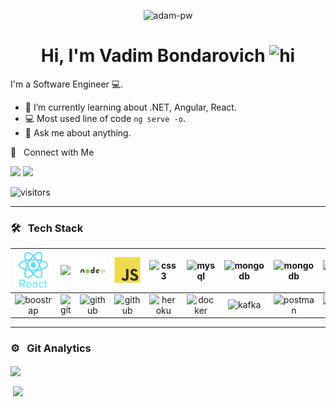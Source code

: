 <p align="center">
<img src="https://github.com/Adam-pw/Adam-pw/blob/main/animation_500_kxa883sd.gif" alt="adam-pw" height="300px" />
 <p/>
<h1 align="center"> Hi, I'm Vadim Bondarovich <img src="https://user-images.githubusercontent.com/1303154/88677602-1635ba80-d120-11ea-84d8-d263ba5fc3c0.gif" width="28px" alt="hi"></h1>

I'm a Software Engineer 💻.

<!-- TODO: Add last video link -->

- :seedling: I’m currently learning about .NET, Angular, React.
- :computer: Most used line of code `ng serve -o`.
- :speech_balloon: Ask me about anything.

🤝 &nbsp; Connect with Me

[<img src="https://img.shields.io/badge/linkedin-%230077B5.svg?&style=for-the-badge&logo=linkedin&logoColor=white" />](https://www.linkedin.com/in/vbandarovich)
[<img src="https://img.shields.io/badge/Instagram-E4405F?style=for-the-badge&logo=instagram&logoColor=white" />](https://www.instagram.com/vbandar0vich/?hl=ru)

![visitors](https://visitor-badge.laobi.icu/badge?page_id=vbandarovich)
<hr>

### 🛠 &nbsp; Tech Stack

|<img src="https://raw.githubusercontent.com/devicons/devicon/master/icons/react/react-original-wordmark.svg" width=60> |<img src="https://www.vectorlogo.zone/logos/angular/angular-icon.svg" width=60> |<img src="https://raw.githubusercontent.com/devicons/devicon/master/icons/nodejs/nodejs-original-wordmark.svg" width="60"> |<img src="https://raw.githubusercontent.com/devicons/devicon/master/icons/javascript/javascript-original.svg" width="60"> | <img src="https://www.vectorlogo.zone/logos/typescriptlang/typescriptlang-icon.svg" alt="css3" width="60" height="60"/> |<img src="https://www.vectorlogo.zone/logos/mysql/mysql-ar21.svg" alt="mysql" width="60"> | <img src="https://www.vectorlogo.zone/logos/mongodb/mongodb-icon.svg" alt="mongodb" width="60" height="60"/> | <img src="https://www.vectorlogo.zone/logos/microsoft_azure/microsoft_azure-icon.svg" alt="mongodb" width="60"> | <img src="https://www.vectorlogo.zone/logos/sqlite/sqlite-icon.svg" alt="sqlite" width="60"> |<img src="https://raw.githubusercontent.com/devicons/devicon/master/icons/html5/html5-original-wordmark.svg" alt="html5" width="60"> | <img src="https://raw.githubusercontent.com/devicons/devicon/master/icons/css3/css3-original-wordmark.svg" alt="css3" width="60" height="60"/> |
|:-:|:-:|:-:|:-:|:-:|:-:|:-:|:-:|:-:|:-:|:-:|
| <img src="https://www.vectorlogo.zone/logos/getbootstrap/getbootstrap-icon.svg" alt="boostrap" width="60"> |<img src="https://www.vectorlogo.zone/logos/git-scm/git-scm-icon.svg" alt="git" width="60"> | <img src="https://www.vectorlogo.zone/logos/github/github-tile.svg" alt="github" width="60"> | <img src="https://www.vectorlogo.zone/logos/gitkraken/gitkraken-icon.svg" alt="github" width="60"> | <img src="https://www.vectorlogo.zone/logos/heroku/heroku-icon.svg" alt="heroku" width="60"> | <img src="https://www.vectorlogo.zone/logos/docker/docker-icon.svg" alt="docker" width="60"> | <img src="https://www.vectorlogo.zone/logos/apache_kafka/apache_kafka-icon.svg" alt="kafka" width="60" height="60"/> |<img src="https://www.vectorlogo.zone/logos/getpostman/getpostman-icon.svg" alt="postman" width="60"> | <img src="https://www.vectorlogo.zone/logos/visualstudio_code/visualstudio_code-icon.svg" alt="vscode" width="60"> | <img src="https://www.vectorlogo.zone/logos/dotnet/dotnet-icon.svg" alt=".Net" width="60"> | <img src="https://www.vectorlogo.zone/logos/rabbitmq/rabbitmq-icon.svg" alt="css3" width="60" height="60"/> | 

<hr>

### ⚙️ &nbsp; Git Analytics
 
<p><img align="center" src="https://github-readme-stats.vercel.app/api?username=vbandarovich&theme=dark&show_icons=true" /></p>
<p>&nbsp;<img align="center" src="https://github-readme-stats.vercel.app/api/top-langs/?username=vbandarovich&theme=dark&layout=compact" width="410" /></p>
